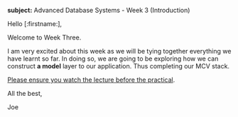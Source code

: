 **subject:** Advanced Database Systems - Week 3 (Introduction)

Hello [:firstname:],

Welcome to Week Three.

I am very excited about this week as we will be tying together everything we have learnt so far. In doing so, we are going to be exploring how we can construct **a model** layer to our application. Thus completing our MCV stack.

[Please ensure you watch the lecture before the practical]().

All the best,
	
Joe

